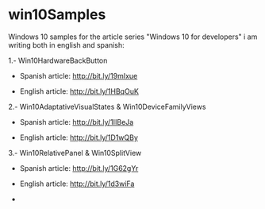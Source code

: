 # win10Samples
Windows 10 samples for the article series "Windows 10 for developers" i am writing both in english and spanish:

1.- Win10HardwareBackButton

   - Spanish article: http://bit.ly/19mIxue
      
   - English article: http://bit.ly/1HBqOuK
      
2.- Win10AdaptativeVisualStates & Win10DeviceFamilyViews

   - Spanish article: http://bit.ly/1IIBeJa
      
   - English article: http://bit.ly/1D1wQBy

3.- Win10RelativePanel & Win10SplitView

   - Spanish article: http://bit.ly/1G62gYr
   
   - English article: http://bit.ly/1d3wiFa
   - 
